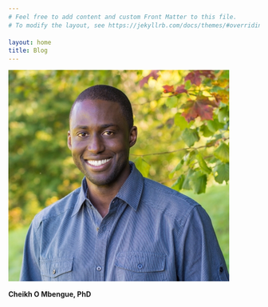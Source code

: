 ```yaml
---
# Feel free to add content and custom Front Matter to this file.
# To modify the layout, see https://jekyllrb.com/docs/themes/#overriding-theme-defaults

layout: home
title: Blog
---
```


![Cheikh Mbengue](/img/img1.jpg)

**Cheikh O Mbengue, PhD**
